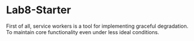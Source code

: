 # Lab8-Starter

First of all, service workers is a tool for implementing graceful degradation. To maintain core functionality even under less ideal conditions. 